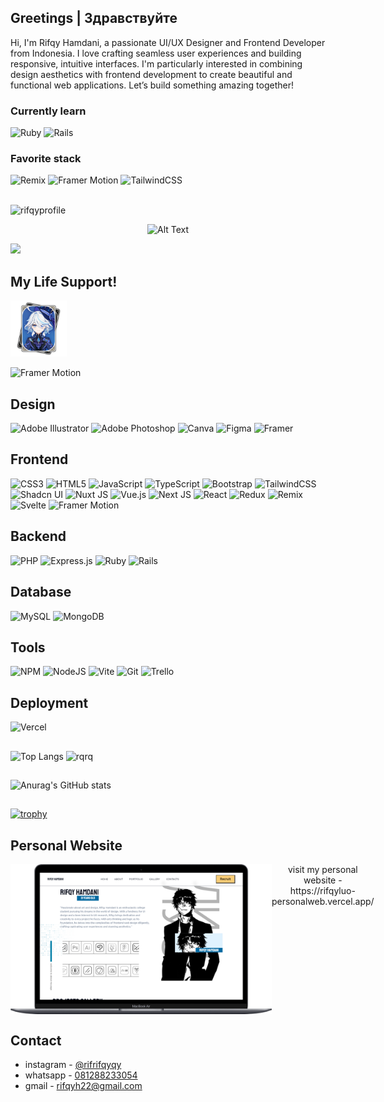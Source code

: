 ## Greetings | Здравствуйте
Hi, I'm Rifqy Hamdani, a passionate UI/UX Designer and Frontend Developer from Indonesia. I love crafting seamless user experiences and building responsive, intuitive interfaces. I'm particularly interested in combining design aesthetics with frontend development to create beautiful and functional web applications. Let’s build something amazing together!

### Currently learn
![Ruby](https://img.shields.io/badge/ruby-d21203.svg?style=for-the-badge&logo=ruby&logoColor=white)
![Rails](https://img.shields.io/badge/ruby%20on%20RAILS-d21203.svg?style=for-the-badge&logo=ruby-on-rails&logoColor=white)

### Favorite stack
![Remix](https://img.shields.io/badge/remix%20run-%23000.svg?style=for-the-badge&logo=remix&logoColor=white)
![Framer Motion](https://img.shields.io/badge/Framer%20Motion-black?style=for-the-badge&logo=framer&logoColor=dribble) 
![TailwindCSS](https://img.shields.io/badge/tailwindcss-%2338B2AC.svg?style=for-the-badge&logo=tailwind-css&logoColor=white) 

##
<img align="center" src="https://komarev.com/ghpvc/?username=rifrifqyqy&label=Profile%20views&color=0e75b6&style=for-the-badge" alt="rifqyprofile" />

<p align="center">
  <img src="https://i.ytimg.com/vi/BVgJOYQcKDY/hq720.jpg?sqp=-oaymwEhCK4FEIIDSFryq4qpAxMIARUAAAAAGAElAADIQj0AgKJD&rs=AOn4CLB94gnYQM2IIpxJSxovV3RlTiZ-fg" alt="Alt Text" style="height:240px" />
</p>
<img src="https://storage.kodeteks.com/line.gif">

## My Life Support!

<div style="">
<img src ="./furina_item.png" style=" height: 90px; "/>

  ![Framer Motion](https://img.shields.io/badge/Furina%20de%20fontaine-blue?style=for-the-badge&logo=framer&logoColor=dribble)
</div>

## Design

![Adobe Illustrator](https://img.shields.io/badge/adobe%20illustrator-%23FF9A00.svg?style=for-the-badge&logo=adobe%20illustrator&logoColor=white)
![Adobe Photoshop](https://img.shields.io/badge/adobe%20photoshop-%2331A8FF.svg?style=for-the-badge&logo=adobe%20photoshop&logoColor=white) ![Canva](https://img.shields.io/badge/Canva-%2300C4CC.svg?style=for-the-badge&logo=Canva&logoColor=white)
![Figma](https://img.shields.io/badge/figma-%23F24E1E.svg?style=for-the-badge&logo=figma&logoColor=white)
![Framer](https://img.shields.io/badge/Framer-black?style=for-the-badge&logo=framer&logoColor=blue) 

## Frontend

![CSS3](https://img.shields.io/badge/css3-%231572B6.svg?style=for-the-badge&logo=css3&logoColor=white)
![HTML5](https://img.shields.io/badge/html5-%23E34F26.svg?style=for-the-badge&logo=html5&logoColor=white)
![JavaScript](https://img.shields.io/badge/javascript-%23323330.svg?style=for-the-badge&logo=javascript&logoColor=%23F7DF1E)
![TypeScript](https://img.shields.io/badge/typescript-%23007ACC.svg?style=for-the-badge&logo=typescript&logoColor=white)
![Bootstrap](https://img.shields.io/badge/bootstrap-%238511FA.svg?style=for-the-badge&logo=bootstrap&logoColor=white)
![TailwindCSS](https://img.shields.io/badge/tailwindcss-%2338B2AC.svg?style=for-the-badge&logo=tailwind-css&logoColor=white) 
![Shadcn UI](https://img.shields.io/badge/Shadcn%20ui-black?style=for-the-badge&logo=tailwind-css&logoColor=white)
![Nuxt JS](https://img.shields.io/badge/Nuxt%20JS-002E3B?style=for-the-badge&logo=nuxt.js&logoColor=#00DC82)
![Vue.js](https://img.shields.io/badge/vue%20js-%2335495e.svg?style=for-the-badge&logo=vuedotjs&logoColor=%234FC08D)
![Next JS](https://img.shields.io/badge/Next%20JS-black?style=for-the-badge&logo=next.js&logoColor=white)
![React](https://img.shields.io/badge/react%20JS-%2320232a.svg?style=for-the-badge&logo=react&logoColor=%2361DAFB)
![Redux](https://img.shields.io/badge/redux-%23593d88.svg?style=for-the-badge&logo=redux&logoColor=white)
![Remix](https://img.shields.io/badge/remix%20run-%23000.svg?style=for-the-badge&logo=remix&logoColor=white)
![Svelte](https://img.shields.io/badge/sveltekit-%23f1413d.svg?style=for-the-badge&logo=svelte&logoColor=white) 
![Framer Motion](https://img.shields.io/badge/Framer%20Motion-black?style=for-the-badge&logo=framer&logoColor=dribble) 

## Backend

![PHP](https://img.shields.io/badge/php-%23777BB4.svg?style=for-the-badge&logo=php&logoColor=white)
![Express.js](https://img.shields.io/badge/express.js-FF638C.svg?style=for-the-badge&logo=express&logoColor=white)
![Ruby](https://img.shields.io/badge/ruby-d21203.svg?style=for-the-badge&logo=ruby&logoColor=white)
![Rails](https://img.shields.io/badge/ruby%20on%20RAILS-d21203.svg?style=for-the-badge&logo=ruby-on-rails&logoColor=white)

## Database

![MySQL](https://img.shields.io/badge/mysql-4479A1.svg?style=for-the-badge&logo=mysql&logoColor=white) 
![MongoDB](https://img.shields.io/badge/MongoDB-%234ea94b.svg?style=for-the-badge&logo=mongodb&logoColor=white) 

## Tools

![NPM](https://img.shields.io/badge/NPM-%23CB3837.svg?style=for-the-badge&logo=npm&logoColor=white)
![NodeJS](https://img.shields.io/badge/node.js-6DA55F?style=for-the-badge&logo=node.js&logoColor=white) 
![Vite](https://img.shields.io/badge/vite-%23646CFF.svg?style=for-the-badge&logo=vite&logoColor=white)
![Git](https://img.shields.io/badge/git-%23F05033.svg?style=for-the-badge&logo=git&logoColor=white)
![Trello](https://img.shields.io/badge/Trello-%23026AA7.svg?style=for-the-badge&logo=Trello&logoColor=white)

## Deployment
![Vercel](https://img.shields.io/badge/vercel-%23000000.svg?style=for-the-badge&logo=vercel&logoColor=white)
##
<p align="left" style="width: 100%;">
  <img src="https://github-readme-stats.vercel.app/api/top-langs/?username=rifrifqyqy&layout=compact&langs_count=10&theme=gruvbox&hide_border=true&size_weight=0.5&count_weight=0.5&hide=yacc,makefile,ragel,c,cplusplus,hack" alt="Top Langs" style="height: 200px"  />
  <img src="https://github-readme-streak-stats.herokuapp.com/?user=rifrifqyqy&theme=gruvbox&hide_border=true" alt="rqrq" style="height: 200px" />  
</p>

##
![Anurag's GitHub stats](https://github-readme-stats.vercel.app/api?username=rifrifqyqy&show_icons=true&theme=gruvbox&hide_border=true)

##
<p align="left">
  
  [![trophy](https://github-profile-trophy.vercel.app/?username=rifrifqyqy&rank=SECRET,SSS,SS,S,AAA,AA,A,B&theme=gruvbox&no-frame=true)](https://github.com/ryo-ma/github-profile-trophy)
</p>



##  Personal Website
<div align="center" display="flex" style="display:flex">
  <img src="./mockup.png" style="height:240px; width: min-content "/>
  <div align="center">
  visit my personal website
  - https://rifqyluo-personalweb.vercel.app/
  </div>
</div>



## Contact
- instagram - [@rifrifqyqy](https://www.instagram.com/rifrifqyqy/)
- whatsapp - [081288233054](https://api.whatsapp.com/send?phone=6281288233054)
- gmail - rifqyh22@gmail.com



<!-- Proudly created with GPRM ( https://gprm.itsvg.in ) -->
